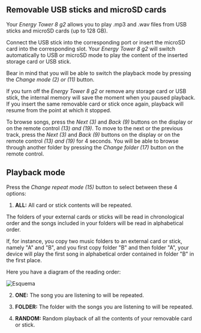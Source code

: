 ## Removable USB sticks and microSD cards

Your *Energy Tower 8 g2* allows you to play .mp3 and .wav files from USB sticks and microSD cards (up to 128 GB).

Connect the USB stick into the corresponding port or insert the microSD card into the corresponding slot. Your *Energy Tower 8 g2* will switch automatically to USB or microSD mode to play the content of the inserted storage card or USB stick.

Bear in mind that you will be able to switch the playback mode by pressing the *Change mode (2) or (11)* button. 

If you turn off the *Energy Tower 8 g2* or remove any storage card or USB stick, the internal memory will save the moment when you paused playback. If you insert the same removable card or stick once again, playback will resume from the point at which it stopped.

To browse songs, press the *Next (3)* and *Back (9)* buttons on the display or on the remote control *(13) and (19)*. To move to the next or the previous track, press the *Next (3)* and *Back (9)* buttons on the display or on the remote control *(13) and (19)* for 4 seconds.
You will be able to browse through another folder by pressing the *Change folder (17)* button on the remote control.

## Playback mode

Press the *Change repeat mode (15)* button to select between these 4 options:

1) **ALL:** All card or stick contents will be repeated. 

The folders of your external cards or sticks will be read in chronological order and the songs included in your folders will be read in alphabetical order.

If, for instance, you copy two music folders to an external card or stick, namely "A" and "B", and you first copy folder "B" and then folder "A", your device will play the first song in alphabetical order contained in folder "B" in the first place. 

   Here you have a diagram of the reading order:

   ![Esquema](http://static.energysistem.com/images/manuals/42260/5492cea8f11f3.jpg)

2) **ONE:** The song you are listening to will be repeated.

2) **FOLDER:** The folder with the songs you are listening to will be repeated.

4) **RANDOM:** Random playback of all the contents of your removable card or stick.


